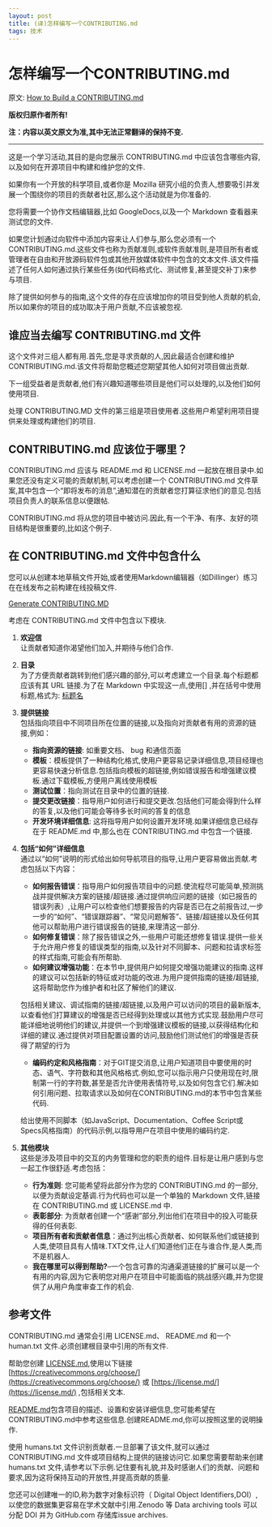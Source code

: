 ```yaml
---
layout: post
title: (译)怎样编写一个CONTRIBUTING.md
tags: 技术
---
```


# 怎样编写一个CONTRIBUTING.md

原文: [How to Build a CONTRIBUTING.md](https://contributing.md/how-to-build-contributing-md/)

**版权归原作者所有!**

**注：内容以英文原文为准,其中无法正常翻译的保持不变.**

-----------------------

这是一个学习活动,其目的是向您展示 CONTRIBUTING.md 中应该包含哪些内容,以及如何在开源项目中构建和维护您的文件.

如果你有一个开放的科学项目,或者你是 Mozilla 研究小组的负责人,想要吸引并发展一个围绕你的项目的贡献者社区,那么这个活动就是为你准备的.

您将需要一个协作文档编辑器,比如 GoogleDocs,以及一个 Markdown 查看器来测试您的文件.

如果您计划通过向软件中添加内容来让人们参与,那么您必须有一个 CONTRIBUTING.md.这些文件也称为贡献准则,或软件贡献准则,是项目所有者或管理者在自由和开放源码软件包或其他开放媒体软件中包含的文本文件.该文件描述了任何人如何通过执行某些任务(如代码格式化、测试修复,甚至提交补丁)来参与项目.

除了提供如何参与的指南,这个文件的存在应该增加你的项目受到他人贡献的机会,所以如果你的项目的成功取决于用户贡献,不应该被忽视.

## 谁应当去编写 CONTRIBUTING.md 文件

这个文件对三组人都有用.首先,您是寻求贡献的人,因此最适合创建和维护 CONTRIBUTING.md.该文件将帮助您概述您期望其他人如何对项目做出贡献.

下一组受益者是贡献者,他们有兴趣知道哪些项目是他们可以处理的,以及他们如何使用项目.

处理 CONTRIBUTING.MD 文件的第三组是项目使用者.这些用户希望利用项目提供来处理或构建他们的项目.

## CONTRIBUTING.md 应该位于哪里？

CONTRIBUTING.md 应该与 README.md 和 LICENSE.md 一起放在根目录中.如果您还没有定义可能的贡献机制,可以考虑创建一个 CONTRIBUTING.md 文件草案,其中包含一个“即将发布的消息”,通知潜在的贡献者您打算征求他们的意见.包括项目负责人的联系信息以便跟帖.

CONTRIBUTING.md 将从您的项目中被访问.因此,有一个干净、有序、友好的项目结构是很重要的,比如这个例子.

## 在 CONTRIBUTING.md 文件中包含什么

您可以从创建本地草稿文件开始,或者使用Markdown编辑器（如Dillinger）练习在在线发布之前构建在线投稿文件.

[Generate CONTRIBUTING.MD](https://generator.contributing.md)

考虑在 CONTRIBUTING.md 文件中包含以下模块.

1. **欢迎信**<br>让贡献者知道你渴望他们加入,并期待与他们合作.
2. **目录**<br>为了方便贡献者跳转到他们感兴趣的部分,可以考虑建立一个目录.每个标题都应该有其 URL 链接.为了在 Markdown 中实现这一点,使用[] ,并在括号中使用标题,格式为: [标题名](#标题名)
3. **提供链接**<br>包括指向项目中不同项目所在位置的链接,以及指向对贡献者有用的资源的链接,例如：
    - **指向资源的链接**: 如重要文档、 bug 和通信页面
    - **模板**：模板提供了一种结构化格式,使用户更容易记录详细信息,项目经理也更容易快速分析信息.包括指向模板的超链接,例如错误报告和增强建议模板.通过下载模板,方便用户离线使用模板
    - **测试位置**：指向测试在目录中的位置的链接.
    - **提交更改链接**：指导用户如何进行和提交更改.包括他们可能会得到什么样的答复,以及他们可能会等待多长时间的答复的信息
    - **开发环境详细信息**: 这将指导用户如何设置开发环境.如果详细信息已经存在于 README.md 中,那么也在 CONTRIBUTING.md 中包含一个链接.
4. **包括“如何”详细信息**<br>通过以“如何”说明的形式给出如何导航项目的指导,让用户更容易做出贡献.考虑包括以下内容：
    - **如何报告错误**：指导用户如何报告项目中的问题.使流程尽可能简单,预测挑战并提供解决方案的链接/超链接.通过提供响应问题的链接（如已报告的错误列表）,让用户可以检查他们想要报告的内容是否已在之前报告过,一步一步的“如何”、“错误跟踪器”、“常见问题解答”、链接/超链接以及任何其他可以帮助用户进行错误报告的链接,来理清这一部分.
    - **如何修复错误**：除了报告错误之外,一些用户可能还想修复错误.提供一些关于允许用户修复的错误类型的指南,以及针对不同脚本、问题和拉请求标签的样式指南,可能会有所帮助.
    - **如何建议增强功能**：在本节中,提供用户如何提交增强功能建议的指南.这样的建议可以包括新的特征或对功能的改进.为用户提供指南的链接/超链接,这将帮助您作为维护者和社区了解他们的建议.

    包括相关建议、调试指南的链接/超链接,以及用户可以访问的项目的最新版本,以查看他们打算建议的增强是否已经得到处理或以其他方式实现.鼓励用户尽可能详细地说明他们的建议,并提供一个到增强建议模板的链接,以获得结构化和详细的建议.通过提供对项目配置设置的访问,鼓励他们测试他们的增强是否获得了期望的行为
    
    - **编码约定和风格指南**：对于GIT提交消息,让用户知道项目中要使用的时态、语气、字符数和其他风格格式.例如,您可以指示用户只使用现在时,限制第一行的字符数,甚至是否允许使用表情符号,以及如何包含它们.解决如何引用问题、拉取请求以及如何在CONTRIBUTING.md的本节中包含某些代码.

    给出使用不同脚本（如JavaScript、Documentation、Coffee Script或Specs风格指南）的代码示例,以指导用户在项目中使用的编码约定.
5. **其他模块**<br>这些是涉及项目中的交互的内务管理和您的职责的组件.目标是让用户感到与您一起工作很舒适.考虑包括：
    - **行为准则**: 您可能希望将此部分作为您的 CONTRIBUTING.md 的一部分,以便为贡献设定基调.行为代码也可以是一个单独的 Markdown 文件,链接在 CONTRIBUTING.md 或 LICENSE.md 中.
    - **表彰部分**: 为贡献者创建一个“感谢”部分,列出他们在项目中的投入可能获得的任何表彰.
    - **项目所有者和贡献者信息**：通过列出核心贡献者、如何联系他们或链接到人类,使项目具有人情味.TXT文件,让人们知道他们正在与谁合作,是人类,而不是机器人.
    - **我在哪里可以得到帮助?**–一个包含可靠的沟通渠道链接的扩展可以是一个有用的内容,因为它表明您对用户在项目中可能面临的挑战感兴趣,并为您提供了从用户角度审查工作的机会.

## 参考文件

CONTRIBUTING.md 通常会引用 LICENSE.md、 README.md 和一个 human.txt 文件.必须创建根目录中引用的所有文件.

帮助您创建 [LICENSE.md](https://license.md/),使用以下链接[https://creativecommons.org/choose/](https://creativecommons.org/choose/) 或 [https://license.md/](https://license.md/) ,包括相关文本.

[README.md](readme.md)包含项目的描述、设置和安装详细信息,您可能希望在CONTRIBUTING.md中参考这些信息.创建README.md,你可以按照这里的说明操作.

使用 humans.txt 文件识别贡献者.一旦部署了该文件,就可以通过 CONTRIBUTING.md 文件或项目结构上提供的链接访问它.如果您需要帮助来创建 humans.txt 文件,请参考以下示例.记住要有礼貌,并及时感谢人们的贡献、问题和要求,因为这将保持互动的开放性,并提高贡献的质量.

您还可以创建唯一的ID,称为数字对象标识符（ Digital Object Identifiers,DOI）,以使您的数据集更容易在学术文献中引用.Zenodo 等 Data archiving tools 可以分配 DOI 并为 GitHub.com 存储库issue archives.
